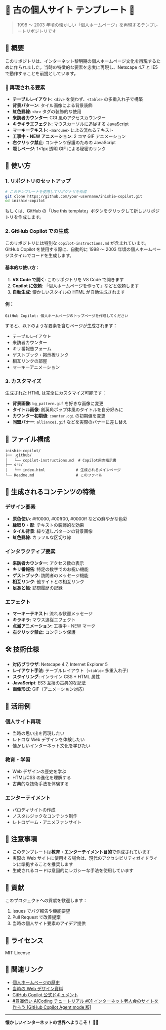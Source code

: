 # 🌟 古の個人サイト テンプレート 🌟

> 1998 ～ 2003 年頃の懐かしい「個人ホームページ」を再現するテンプレートリポジトリです

## 📝 概要

このリポジトリは、インターネット黎明期の個人ホームページ文化を再現するために作られました。当時の特徴的な要素を忠実に再現し、Netscape 4.7 と IE5 で動作することを前提としています。

### 🎨 再現される要素

- **テーブルレイアウト**: `<div>` を使わず、`<table>` の多重入れ子で構築
- **背景パターン**: タイル画像による背景装飾
- **虹色罫線**: `<hr>` タグの装飾的な使用
- **来訪者カウンター**: CGI 風のアクセスカウンター
- **キラキラエフェクト**: マウスカーソルに追従する JavaScript
- **マーキーテキスト**: `<marquee>` による流れるテキスト
- **工事中・NEW アニメーション**: 2 コマ GIF アニメーション
- **右クリック禁止**: コンテンツ保護のための JavaScript
- **隠しページ**: 1×1px 透明 GIF による秘密のリンク

## 🚀 使い方

### 1. リポジトリのセットアップ

```bash
# このテンプレートを使用してリポジトリを作成
git clone https://github.com/your-username/inishie-copilot.git
cd inishie-copilot
```

もしくは、GitHub の「Use this template」ボタンをクリックして新しいリポジトリを作成します。

### 2. GitHub Copilot での生成

このリポジトリには特別な `copilot-instructions.md` が含まれています。GitHub Copilot を使用する際に、自動的に 1998 ～ 2003 年頃の個人ホームページスタイルでコードを生成します。

#### 基本的な使い方：

1. **VS Code で開く**: このリポジトリを VS Code で開きます
2. **Copilot に依頼**: 「個人ホームページを作って」などと依頼します
3. **自動生成**: 懐かしいスタイルの HTML が自動生成されます

#### 例：

```
GitHub Copilot: 個人ホームページのトップページを作成してください
```

すると、以下のような要素を含むページが生成されます：

- テーブルレイアウト
- 来訪者カウンター
- キリ番報告フォーム
- ゲストブック・掲示板リンク
- 相互リンクの部屋
- マーキーアニメーション

### 3. カスタマイズ

生成された HTML は完全にカスタマイズ可能です：

- **背景画像**: `bg_pattern.gif` を好きな画像に変更
- **タイトル画像**: 創英角ポップ体風のタイトルを自分好みに
- **カウンター初期値**: `counter.cgi` の初期値を変更
- **同盟バナー**: `alliance1.gif` などを実際のバナーに差し替え

## 📁 ファイル構成

```
inishie-copilot/
├── .github/
│   └── copilot-instructions.md  # Copilot用の指示書
├── src/
│   └── index.html              # 生成されるメインページ
└── Readme.md                   # このファイル
```

## 🎯 生成されるコンテンツの特徴

### デザイン要素

- **原色使い**: #ff0000, #00ff00, #0000ff などの鮮やかな色彩
- **縁取り・影**: テキストの装飾的な効果
- **タイル背景**: 繰り返しパターンの背景画像
- **虹色罫線**: カラフルな区切り線

### インタラクティブ要素

- **来訪者カウンター**: アクセス数の表示
- **キリ番報告**: 特定の数字でのお祝い機能
- **ゲストブック**: 訪問者のメッセージ機能
- **相互リンク**: 他サイトとの相互リンク
- **足あと帳**: 訪問履歴の記録

### エフェクト

- **マーキーテキスト**: 流れる歓迎メッセージ
- **キラキラ**: マウス追従エフェクト
- **点滅アニメーション**: 工事中・NEW マーク
- **右クリック禁止**: コンテンツ保護

## 🛠️ 技術仕様

- **対応ブラウザ**: Netscape 4.7, Internet Explorer 5
- **レイアウト手法**: テーブルレイアウト（`<table>` 多重入れ子）
- **スタイリング**: インライン CSS + HTML 属性
- **JavaScript**: ES3 互換の古典的な記法
- **画像形式**: GIF（アニメーション対応）

## 🎉 活用例

### 個人サイト再現

- 当時の思い出を再現したい
- レトロな Web デザインを体験したい
- 懐かしいインターネット文化を学びたい

### 教育・学習

- Web デザインの歴史を学ぶ
- HTML/CSS の進化を理解する
- 古典的な技術手法を体験する

### エンターテイメント

- パロディサイトの作成
- ノスタルジックなコンテンツ制作
- レトロゲーム・アニメファンサイト

## 📖 注意事項

- このテンプレートは**教育・エンターテイメント目的**で作成されています
- 実際の Web サイトに使用する場合は、現代のアクセシビリティガイドラインに準拠することを推奨します
- 生成されるコードは意図的にレガシーな手法を使用しています

## 🤝 貢献

このプロジェクトへの貢献を歓迎します：

1. Issues でバグ報告や機能要望
2. Pull Request で改善提案
3. 当時の個人サイト要素のアイデア提供

## 📜 ライセンス

MIT License

## 🔗 関連リンク

- [個人ホームページの歴史](https://example.com)
- [当時の Web デザイン資料](https://example.com)
- [GitHub Copilot 公式ドキュメント](https://docs.github.com/copilot)
- [#意識低い AICoding チュートリアル #01 インターネット老人会のサイトを作ろう [GitHub Copilot Agent mode 版]](https://qiita.com/chomado/items/acaf251a2f6bf984a3df)

---

**懐かしいインターネットの世界へようこそ！** 🌈✨
